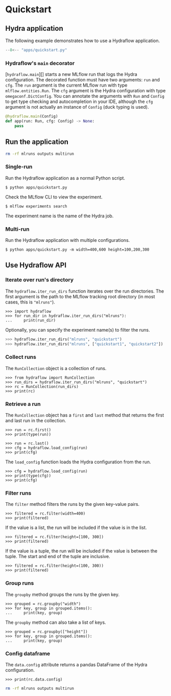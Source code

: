# Quickstart

## Hydra application

The following example demonstrates how to use a Hydraflow application.

```python title="apps/quickstart.py" linenums="1"
--8<-- "apps/quickstart.py"
```

### Hydraflow's `main` decorator

[`hydraflow.main`][] starts a new MLflow run that logs the Hydra configuration.
The decorated function must have two arguments: `run` and `cfg`.
The `run` argument is the current MLflow run with type `mlflow.entities.Run`.
The `cfg` argument is the Hydra configuration with type `omegaconf.DictConfig`.
You can annotate the arguments with `Run` and `Config` to get type checking and
autocompletion in your IDE, although the `cfg` argument is not actually an
instance of `Config` (duck typing is used).

```python
@hydraflow.main(Config)
def app(run: Run, cfg: Config) -> None:
    pass
```

## Run the application

```bash exec="on"
rm -rf mlruns outputs multirun
```

### Single-run

Run the Hydraflow application as a normal Python script.

```console exec="1" source="console"
$ python apps/quickstart.py
```

Check the MLflow CLI to view the experiment.

```console exec="1" source="console"
$ mlflow experiments search
```

The experiment name is the name of the Hydra job.

### Multi-run

Run the Hydraflow application with multiple configurations.

```console exec="1" source="console"
$ python apps/quickstart.py -m width=400,600 height=100,200,300
```

## Use Hydraflow API

### Iterate over run's directory

The `hydraflow.iter_run_dirs` function iterates over the run directories.
The first argument is the path to the MLflow tracking root directory
(in most cases, this is `"mlruns"`).

```pycon exec="1" source="console" session="quickstart"
>>> import hydraflow
>>> for run_dir in hydraflow.iter_run_dirs("mlruns"):
...     print(run_dir)
```

Optionally, you can specify the experiment name(s) to filter the runs.

```python
>>> hydraflow.iter_run_dirs("mlruns", "quickstart")
>>> hydraflow.iter_run_dirs("mlruns", ["quickstart1", "quickstart2"])
```


### Collect runs

The `RunCollection` object is a collection of runs.

```pycon exec="1" source="console" session="quickstart"
>>> from hydraflow import RunCollection
>>> run_dirs = hydraflow.iter_run_dirs("mlruns", "quickstart")
>>> rc = RunCollection(run_dirs)
>>> print(rc)
```

### Retrieve a run

The `RunCollection` object has a `first` and `last` method that
returns the first and last run in the collection.

```pycon exec="1" source="console" session="quickstart"
>>> run = rc.first()
>>> print(type(run))
```

```pycon exec="1" source="console" session="quickstart"
>>> run = rc.last()
>>> cfg = hydraflow.load_config(run)
>>> print(cfg)
```

The `load_config` function loads the Hydra configuration from the run.

```pycon exec="1" source="console" session="quickstart"
>>> cfg = hydraflow.load_config(run)
>>> print(type(cfg))
>>> print(cfg)
```

### Filter runs

The `filter` method filters the runs by the given key-value pairs.

```pycon exec="1" source="console" session="quickstart"
>>> filtered = rc.filter(width=400)
>>> print(filtered)
```

If the value is a list, the run will be included if the value is in the list.

```pycon exec="1" source="console" session="quickstart"
>>> filtered = rc.filter(height=[100, 300])
>>> print(filtered)
```

If the value is a tuple, the run will be included if the value is between the tuple.
The start and end of the tuple are inclusive.

```pycon exec="1" source="console" session="quickstart"
>>> filtered = rc.filter(height=(100, 300))
>>> print(filtered)
```

### Group runs

The `groupby` method groups the runs by the given key.

```pycon exec="1" source="console" session="quickstart"
>>> grouped = rc.groupby("width")
>>> for key, group in grouped.items():
...     print(key, group)
```

The `groupby` method can also take a list of keys.

```pycon exec="1" source="console" session="quickstart"
>>> grouped = rc.groupby(["height"])
>>> for key, group in grouped.items():
...     print(key, group)
```

### Config dataframe

The `data.config` attribute returns a pandas DataFrame
of the Hydra configuration.

```pycon exec="1" source="console" session="quickstart"
>>> print(rc.data.config)
```

```bash exec="on"
rm -rf mlruns outputs multirun
```
